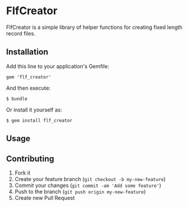 # FlfCreator

FlfCreator is a simple library of helper functions for creating fixed length record files.

## Installation

Add this line to your application's Gemfile:

    gem 'flf_creator'

And then execute:

    $ bundle

Or install it yourself as:

    $ gem install flf_creator

## Usage



## Contributing

1. Fork it
2. Create your feature branch (`git checkout -b my-new-feature`)
3. Commit your changes (`git commit -am 'Add some feature'`)
4. Push to the branch (`git push origin my-new-feature`)
5. Create new Pull Request
